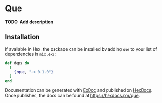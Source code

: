 # Que

**TODO: Add description**

## Installation

If [available in Hex](https://hex.pm/docs/publish), the package can be installed
by adding `que` to your list of dependencies in `mix.exs`:

```elixir
def deps do
  [
    {:que, "~> 0.1.0"}
  ]
end
```

Documentation can be generated with [ExDoc](https://github.com/elixir-lang/ex_doc)
and published on [HexDocs](https://hexdocs.pm). Once published, the docs can
be found at <https://hexdocs.pm/que>.

